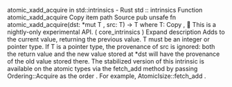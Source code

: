 atomic_xadd_acquire in std::intrinsics - Rust
std
::
intrinsics
Function
atomic_xadd_acquire
Copy item path
Source
pub unsafe fn atomic_xadd_acquire<T>(dst:
*mut T
, src: T) -> T
where
    T:
Copy
,
🔬
This is a nightly-only experimental API. (
core_intrinsics
)
Expand description
Adds to the current value, returning the previous value.
T
must be an integer or pointer type.
If
T
is a pointer type, the provenance of
src
is ignored: both the return value and the new
value stored at
*dst
will have the provenance of the old value stored there.
The stabilized version of this intrinsic is available on the
atomic
types via the
fetch_add
method by passing
Ordering::Acquire
as the
order
. For example,
AtomicIsize::fetch_add
.